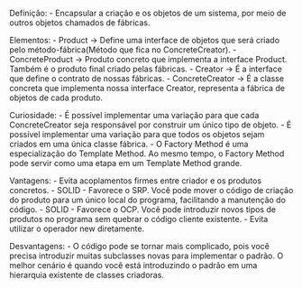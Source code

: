 Definição:
    - Encapsular a criação e os objetos de um sistema, por meio de outros objetos chamados de fábricas.

Elementos:
    - Product -> Define uma interface de objetos que será criado pelo método-fábrica(Método que fica no ConcreteCreator).
    - ConcreteProduct -> Produto concreto que implementa a interface Product. Também é o produto final criado pelas fábricas.
    - Creator -> É a interface que define o contrato de nossas fábricas.
    - ConcreteCreator -> É a classe concreta que implementa nossa interface Creator, representa a fábrica de objetos de cada produto.

Curiosidade:
    - É possível implementar uma variação para que cada ConcreteCreator seja responsável por construir um único tipo de objeto.
    - É possível implementar uma variação para que todos os objetos sejam criados em uma única classe fábrica.
    - O Factory Method é uma especialização do Template Method. Ao mesmo tempo, o Factory Method pode servir como uma etapa em um Template Method grande.

Vantagens:
    - Evita acoplamentos firmes entre criador e os produtos concretos.
    - SOLID - Favorece o SRP. Você pode mover o código de criação do produto para um único local do programa, facilitando a manutenção do código.
    - SOLID - Favorece o OCP. Você pode introduzir novos tipos de produtos no programa sem quebrar o código cliente existente.
    - Evita utilizar o operador new diretamente.

Desvantagens:
    - O código pode se tornar mais complicado, pois você precisa introduzir muitas subclasses novas para implementar o padrão. O melhor cenário é quando você está introduzindo o padrão em uma hierarquia existente de classes criadoras.